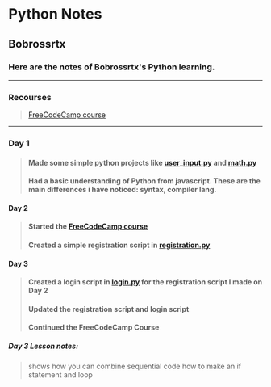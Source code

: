 # Python Notes
## Bobrossrtx

### Here are the notes of Bobrossrtx's Python learning.
___
### Recourses
> [FreeCodeCamp course](https://www.freecodecamp.org/learn/scientific-computing-with-python/python-for-everybody/)
___

### Day 1
> #### Made some simple python projects like [user_input.py](./practice/user_input.py) and [math.py](./practice/math.py)
> #### Had  a basic understanding of Python from javascript. These are the main differences i have noticed: syntax, compiler lang.
#### Day 2
> #### Started the [FreeCodeCamp course](https://www.freecodecamp.org/learn/scientific-computing-with-python/python-for-everybody/)
> #### Created a simple registration script in [registration.py](./Python-Challenge-1/register.py)
#### Day 3
> #### Created a login script in [login.py](./Python-Challenge-1/login.py) for the registration script I made on Day 2
> #### Updated the registration script and login script
> #### Continued the FreeCodeCamp Course
##### Day 3 Lesson notes:
> shows how you can combine sequential code
> how to make an if statement and loop
